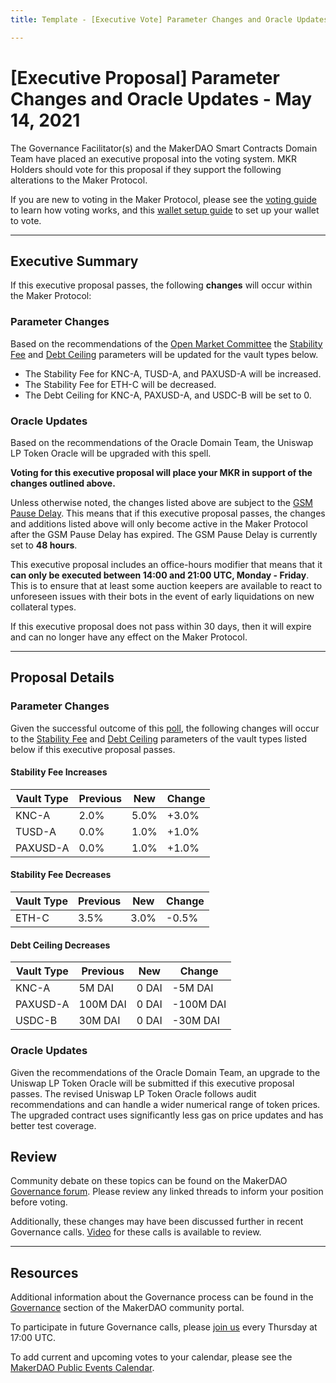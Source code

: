 ```yaml
---
title: Template - [Executive Vote] Parameter Changes and Oracle Updates - May 14, 2021

---
```

# [Executive Proposal] Parameter Changes and Oracle Updates - May 14, 2021

The Governance Facilitator(s) and the MakerDAO Smart Contracts Domain Team have placed an executive proposal into the voting system. MKR Holders should vote for this proposal if they support the following alterations to the Maker Protocol.

If you are new to voting in the Maker Protocol, please see the [voting guide](https://community-development.makerdao.com/en/learn/governance/how-voting-works/) to learn how voting works, and this [wallet setup guide](https://community-development.makerdao.com/en/learn/governance/voting-setup/) to set up your wallet to vote.

---

## Executive Summary

If this executive proposal passes, the following **changes** will occur within the Maker Protocol:

### Parameter Changes

Based on the recommendations of the [Open Market Committee](https://forum.makerdao.com/t/parameter-changes-proposal-ppg-omc-001-4-may-2021/7835) the [Stability Fee](https://community-development.makerdao.com/en/learn/governance/param-stability-fee) and [Debt Ceiling](https://community-development.makerdao.com/en/learn/governance/param-debt-ceiling/)  parameters will be updated for the vault types below.
- The Stability Fee for KNC-A, TUSD-A, and PAXUSD-A will be increased.
- The Stability Fee for ETH-C will be decreased.
- The Debt Ceiling for KNC-A, PAXUSD-A, and USDC-B will be set to 0.

### Oracle Updates

Based on the recommendations of the Oracle Domain Team, the Uniswap LP Token Oracle will be upgraded with this spell. 

**Voting for this executive proposal will place your MKR in support of the changes outlined above.**

Unless otherwise noted, the changes listed above are subject to the [GSM Pause Delay](https://community-development.makerdao.com/en/learn/governance/param-gsm-pause-delay). This means that if this executive proposal passes, the changes and additions listed above will only become active in the Maker Protocol after the GSM Pause Delay has expired. The GSM Pause Delay is currently set to **48 hours**.

This executive proposal includes an office-hours modifier that means that it **can only be executed between 14:00 and 21:00 UTC, Monday - Friday**. This is to ensure that at least some auction keepers are available to react to unforeseen issues with their bots in the event of early liquidations on new collateral types.

If this executive proposal does not pass within 30 days, then it will expire and can no longer have any effect on the Maker Protocol.

---

## Proposal Details

### Parameter Changes

Given the successful outcome of this [poll](https://vote.makerdao.com/polling/QmPfe7kF?network=mainnet#poll-detail), the following changes will occur to the [Stability Fee](https://community-development.makerdao.com/en/learn/governance/param-stability-fee) and [Debt Ceiling](https://community-development.makerdao.com/en/learn/governance/param-debt-ceiling/) parameters of the vault types listed below if this executive proposal passes.

#### Stability Fee Increases

| **Vault Type** | **Previous** | **New** | **Change** |
|----------------|--------------|---------|------------|
| KNC-A          | 2.0%         | 5.0%    | +3.0%      |
| TUSD-A         | 0.0%         | 1.0%    | +1.0%      |
| PAXUSD-A       | 0.0%         | 1.0%    | +1.0%      |

#### Stability Fee Decreases

| **Vault Type** | **Previous** | **New** | **Change** |
|----------------|--------------|---------|------------|
| ETH-C          | 3.5%         | 3.0%    | -0.5%      |

#### Debt Ceiling Decreases

| **Vault Type** | **Previous** | **New** | **Change** |
|----------------|--------------|---------|------------|
| KNC-A          | 5M DAI       | 0 DAI   | -5M DAI    |
| PAXUSD-A       | 100M DAI     | 0 DAI   | -100M DAI  |
| USDC-B         | 30M DAI      | 0 DAI   | -30M DAI   |

### Oracle Updates

Given the recommendations of the Oracle Domain Team, an upgrade to the Uniswap LP Token Oracle will be submitted if this executive proposal passes. The revised Uniswap LP Token Oracle follows audit recommendations and can handle a wider numerical range of token prices. The upgraded contract uses significantly less gas on price updates and has better test coverage.

## Review

Community debate on these topics can be found on the MakerDAO [Governance forum](https://forum.makerdao.com/). Please review any linked threads to inform your position before voting.

Additionally, these changes may have been discussed further in recent Governance calls. [Video](https://www.youtube.com/playlist?list=PLLzkWCj8ywWNq5-90-Id6VPSsrk4OWVan) for these calls is available to review.

---

## Resources

Additional information about the Governance process can be found in the [Governance](https://community-development.makerdao.com/en/learn/governance) section of the MakerDAO community portal.

To participate in future Governance calls, please [join us](https://github.com/makerdao/community/tree/master/governance/governance-and-risk-meetings) every Thursday at 17:00 UTC.

To add current and upcoming votes to your calendar, please see the [MakerDAO Public Events Calendar](https://calendar.google.com/calendar/embed?src=makerdao.com_3efhm2ghipksegl009ktniomdk%40group.calendar.google.com&ctz=UTC&mode=week&showCalendars=0&showPrint=0).
